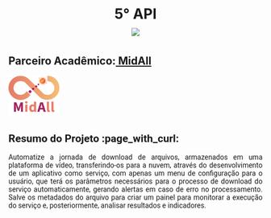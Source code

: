 <html>
<body>
 
 <h1 align="center"> 5° API
 <br>
<a href="https://github.com/TechNinjass/midall-parent"><img src="https://img.shields.io/badge/GitHub-Repositório Projeto-181717?style=for-the-badge&logo=github"></a>
</h1>

 <h2> Parceiro Acadêmico:<a href="https://midall.com.br/"> MidAll</a></h2>
 <img src="https://github.com/camilaffpacheco/Portfolio/blob/main/imagens/logo midall.webp" height="20%" width="20%"/>

<h2 style="font-family:roboto;"> Resumo do Projeto :page_with_curl:</h2>
<p align="justify" style="font-family:roboto;"> Automatize a jornada de download de arquivos, armazenados em uma plataforma de vídeo, transferindo-os para a nuvem, através do desenvolvimento de um aplicativo como serviço, com apenas um menu de configuração para o usuário, que terá os parâmetros necessários para o processo de download do serviço automaticamente, gerando alertas em caso de erro no processamento. Salve os metadados do arquivo para criar um painel para monitorar a execução do serviço e, posteriormente, analisar resultados e indicadores.</p>

 
</body>
</html>
